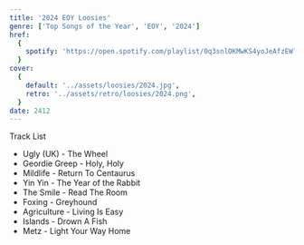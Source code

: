 ```yaml
---
title: '2024 EOY Loosies'
genre: ['Top Songs of the Year', 'EOY', '2024']
href:
  {
    spotify: 'https://open.spotify.com/playlist/0q3snlOKMwKS4yoJeAfzEW?si=7f245b82c06c4cc8',
  }
cover:
  {
    default: '../assets/loosies/2024.jpg',
    retro: '../assets/retro/loosies/2024.png',
  }
date: 2412
---
```


Track List

- Ugly (UK) - The Wheel
- Geordie Greep - Holy, Holy
- Mildlife - Return To Centaurus
- Yin Yin - The Year of the Rabbit
- The Smile - Read The Room
- Foxing - Greyhound
- Agriculture - Living Is Easy
- Islands - Drown A Fish
- Metz - Light Your Way Home
